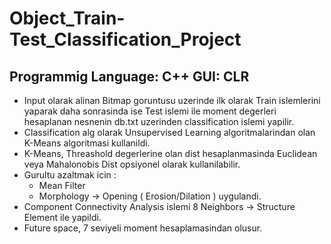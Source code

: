 # Object_Train-Test_Classification_Project

Programmig Language: C++
GUI: CLR
------------------------------------------
- Input olarak alinan Bitmap goruntusu uzerinde ilk olarak Train islemlerini yaparak daha sonrasinda ise Test islemi ile moment degerleri hesaplanan nesnenin db.txt uzerinden classification islemi yapilir.
- Classification alg olarak Unsupervised Learning algoritmalarindan olan K-Means algoritmasi kullanildi.
- K-Means, Threashold degerlerine olan dist hesaplanmasinda Euclidean veya Mahalonobis Dist opsiyonel olarak kullanilabilir. 
- Gurultu azaltmak icin :
    - Mean Filter
    - Morphology -> Opening ( Erosion/Dilation ) uygulandi.
- Component Connectivity Analysis islemi 8 Neighbors -> Structure Element ile yapildi.
- Future space, 7 seviyeli moment hesaplamasindan olusur.

